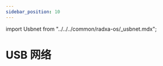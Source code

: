 ```yaml
---
sidebar_position: 10
---
```


import Usbnet from "../../../common/radxa-os/\_usbnet.mdx";

# USB 网络

<Usbnet />

